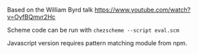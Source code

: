 Based on the William Byrd talk https://www.youtube.com/watch?v=OyfBQmvr2Hc

Scheme code can be run with `chezscheme --script eval.scm`

Javascript version requires pattern matching module from npm.

